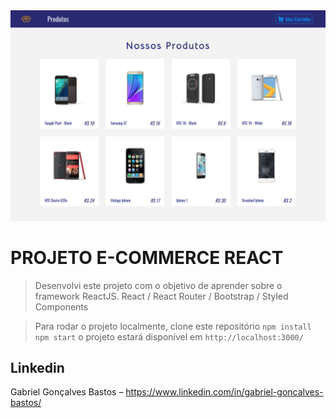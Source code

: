 <img src="./projeto-ecomerce.png">

# PROJETO E-COMMERCE REACT
> Desenvolvi este projeto com o objetivo de aprender sobre o framework ReactJS.
> React / React Router / Bootstrap / Styled Components

> Para rodar o projeto localmente, clone este repositório
> ```npm install```
> ```npm start```
> o projeto estará disponível em ``` http://localhost:3000/ ```
## Linkedin

Gabriel Gonçalves Bastos – https://www.linkedin.com/in/gabriel-goncalves-bastos/

